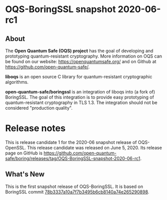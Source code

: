 OQS-BoringSSL snapshot 2020-06-rc1
==================================

About
-----

The **Open Quantum Safe (OQS) project** has the goal of developing and prototyping quantum-resistant cryptography.  More information on OQS can be found on our website: https://openquantumsafe.org/ and on Github at https://github.com/open-quantum-safe/.

**liboqs** is an open source C library for quantum-resistant cryptographic algorithms.

**open-quantum-safe/boringssl** is an integration of liboqs into (a fork of) BoringSSL.  The goal of this integration is to provide easy prototyping of quantum-resistant cryptography in TLS 1.3.  The integration should not be considered "production quality".

Release notes
=============

This is release candidate 1 for the 2020-06 snapshot release of OQS-OpenSSL. This release candidate was released on June 5, 2020. Its release page on GitHub is https://github.com/open-quantum-safe/boring/releases/tag/OQS-BoringSSL-snapshot-2020-06-rc1.

What's New
----------

This is the first snapshot release of OQS-BoringSSL.  It is based on BoringSSL commit [78b3337a10a7f7b3495b6cb8140a74e265290898](https://github.com/google/boringssl/commit/78b3337).

